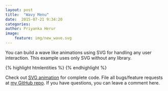 ```yaml
---
layout: post
title:  "Wavy Menu"
date:  2015-07-21 9:34:20
categories: 
author: Priyanka Herur
image: 
    feature: img/new_wave.svg
---
```

You can build a wave like animations using SVG for handling any user interaction. This example uses only SVG without any library.

{% highlight htmlentities %}
 <animate  dur="1s" id="animatemypath"
            repeatCount="1" 
            attributeName="d" 
            keyTimes="0;.5;1"
            keySplines=".42,0,.6,1; 0,0,0.3,0.6;"
            calcMode="spline" 
            begin="click"
            values=" ... "
           />
{% endhighlight %}

Check out [SVG animation][animation] for complete code. File all bugs/feature requests at [my GitHub repo][priyanka-gh]. If you have questions, you can leave a comment here.

[animation]:   http://priyanka-herur.github.io/SVG-Animation-Samples/wave_menu/new_wave.svg
[priyanka-gh]:  https://github.com/priyanka-herur/